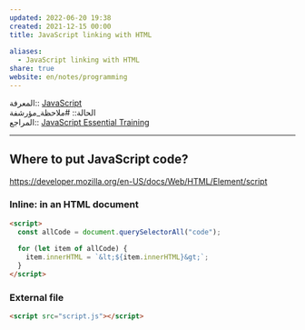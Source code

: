 ```yaml
---  
updated: 2022-06-20 19:38  
created: 2021-12-15 00:00  
title: JavaScript linking with HTML  
  
aliases:  
  - JavaScript linking with HTML  
share: true  
website: en/notes/programming  
---  
```

  
المعرفة:: [JavaScript](JavaScript)  
الحالة:: #ملاحظة_مؤرشفة  
المراجع:: [JavaScript Essential Training](JavaScript%20Essential%20Training)  
  
---  
  
## Where to put JavaScript code?  
  
<https://developer.mozilla.org/en-US/docs/Web/HTML/Element/script>  
  
### Inline: in an HTML document  
  
```html  
<script>  
  const allCode = document.querySelectorAll("code");  
  
  for (let item of allCode) {  
    item.innerHTML = `&lt;${item.innerHTML}&gt;`;  
  }  
</script>  
```  
  
### External file  
  
```html  
<script src="script.js"></script>  
```  
